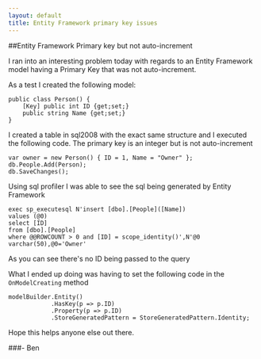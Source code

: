```yaml
---
layout: default
title: Entity Framework primary key issues
---
```


##Entity Framework Primary key but not auto-increment

I ran into an interesting problem today with regards to an Entity Framework model having a Primary Key that was not auto-increment.

As a test I created the following model:

<pre><code>public class Person() {
    [Key] public int ID {get;set;}
    public string Name {get;set;}
}
</code></pre>

I created a table in sql2008 with the exact same structure and I executed the following code. The primary key is an integer but is not auto-increment

<pre><code>var owner = new Person() { ID = 1, Name = "Owner" };
db.People.Add(Person);
db.SaveChanges();
</code></pre>

Using sql profiler I was able to see the sql being generated by Entity Framework

<pre><code>exec sp&#95;executesql N'insert [dbo].[People]([Name])
values (@0)
select [ID]
from [dbo].[People]
where @@ROWCOUNT > 0 and [ID] = scope&#95;identity()',N'@0 varchar(50),@0='Owner'
</code></pre>

As you can see there's no ID being passed to the query

What I ended up doing was having to set the following code in the <code>OnModelCreating</code> method

<pre><code>modelBuilder.Entity<Person>()
            .HasKey(p => p.ID)
            .Property(p => p.ID)
            .StoreGeneratedPattern = StoreGeneratedPattern.Identity;
</code></pre>

Hope this helps anyone else out there.

###- Ben